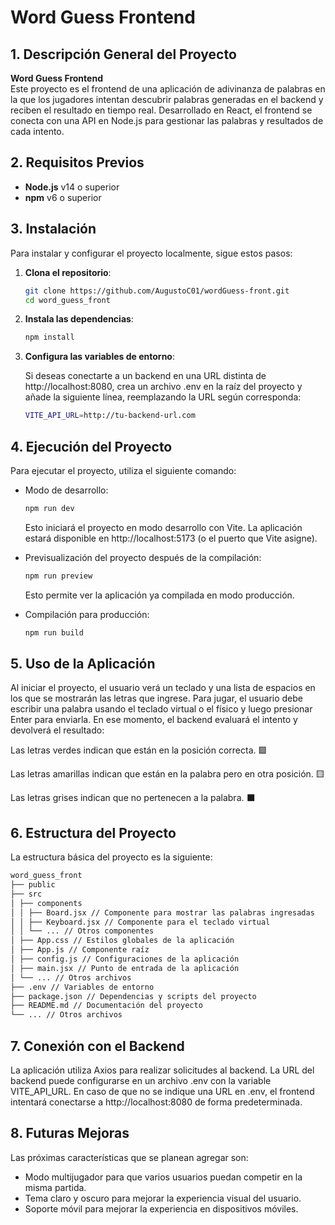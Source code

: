 # Word Guess Frontend

## 1. Descripción General del Proyecto

**Word Guess Frontend**  
Este proyecto es el frontend de una aplicación de adivinanza de palabras en la que los jugadores intentan descubrir palabras generadas en el backend y reciben el resultado en tiempo real. Desarrollado en React, el frontend se conecta con una API en Node.js para gestionar las palabras y resultados de cada intento.

## 2. Requisitos Previos

- **Node.js** v14 o superior
- **npm** v6 o superior

## 3. Instalación

Para instalar y configurar el proyecto localmente, sigue estos pasos:

1. **Clona el repositorio**:

   ```bash
   git clone https://github.com/AugustoC01/wordGuess-front.git
   cd word_guess_front
   ```

2. **Instala las dependencias**:

   ```bash
   npm install
   ```

3. **Configura las variables de entorno**:

   Si deseas conectarte a un backend en una URL distinta de http://localhost:8080, crea un archivo .env en la raíz del proyecto y añade la siguiente línea, reemplazando la URL según corresponda:

   ```bash
   VITE_API_URL=http://tu-backend-url.com
   ```

## 4. Ejecución del Proyecto

Para ejecutar el proyecto, utiliza el siguiente comando:

- Modo de desarrollo:

  ```bash
  npm run dev
  ```

  Esto iniciará el proyecto en modo desarrollo con Vite. La aplicación estará disponible en http://localhost:5173 (o el puerto que Vite asigne).

- Previsualización del proyecto después de la compilación:

  ```bash
  npm run preview
  ```

  Esto permite ver la aplicación ya compilada en modo producción.

- Compilación para producción:

  ```bash
  npm run build
  ```

## 5. Uso de la Aplicación

Al iniciar el proyecto, el usuario verá un teclado y una lista de espacios en los que se mostrarán las letras que ingrese. Para jugar, el usuario debe escribir una palabra usando el teclado virtual o el físico y luego presionar Enter para enviarla. En ese momento, el backend evaluará el intento y devolverá el resultado:

Las letras verdes indican que están en la posición correcta. :green_square:

Las letras amarillas indican que están en la palabra pero en otra posición. :yellow_square:

Las letras grises indican que no pertenecen a la palabra. :black_large_square:

## 6. Estructura del Proyecto

La estructura básica del proyecto es la siguiente:

```bash
word_guess_front
├── public
├── src
│ ├── components
│ │ ├── Board.jsx // Componente para mostrar las palabras ingresadas
│ │ ├── Keyboard.jsx // Componente para el teclado virtual
│ │ └── ... // Otros componentes
│ ├── App.css // Estilos globales de la aplicación
│ ├── App.js // Componente raíz
│ ├── config.js // Configuraciones de la aplicación
│ ├── main.jsx // Punto de entrada de la aplicación
│ └── ... // Otros archivos
├── .env // Variables de entorno
├── package.json // Dependencias y scripts del proyecto
├── README.md // Documentación del proyecto
└── ... // Otros archivos
```

## 7. Conexión con el Backend

La aplicación utiliza Axios para realizar solicitudes al backend. La URL del backend puede configurarse en un archivo .env con la variable VITE_API_URL. En caso de que no se indique una URL en .env, el frontend intentará conectarse a http://localhost:8080 de forma predeterminada.

## 8. Futuras Mejoras

Las próximas características que se planean agregar son:

- Modo multijugador para que varios usuarios puedan competir en la misma partida.
- Tema claro y oscuro para mejorar la experiencia visual del usuario.
- Soporte móvil para mejorar la experiencia en dispositivos móviles.
